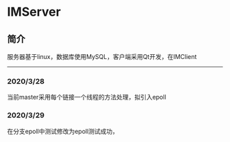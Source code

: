# IMServer
## 简介
服务器基于linux，数据库使用MySQL，客户端采用Qt开发，在IMClient
***
### 2020/3/28
当前master采用每个链接一个线程的方法处理，拟引入epoll
### 2020/3/29
在分支epoll中测试修改为epoll测试成功，
